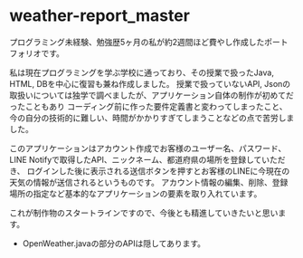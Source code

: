 # weather-report_master
プログラミング未経験、勉強歴5ヶ月の私が約2週間ほど費やし作成したポートフォリオです。

私は現在プログラミングを学ぶ学校に通っており、その授業で扱ったJava, HTML, DBを中心に復習も兼ね作成しました。
授業で扱っていないAPI, Jsonの取扱いについては独学で調べましたが、アプリケーション自体の制作が初めてだったこともあり
コーディング前に作った要件定義書と変わってしまったこと、今の自分の技術的に難しい、時間がかかりすぎてしまうことなどの点で苦労しました。

このアプリケーションはアカウント作成でお客様のユーザー名、パスワード、LINE Notifyで取得したAPI、ニックネーム、都道府県の場所を登録していただき、
ログインした後に表示される送信ボタンを押すとお客様のLINEに今現在の天気の情報が送信されるというものです。
アカウント情報の編集、削除、登録場所の指定など基本的なアプリケーションの要素を取り入れています。

これが制作物のスタートラインですので、今後とも精進していきたいと思います。

* OpenWeather.javaの部分のAPIは隠してあります。
